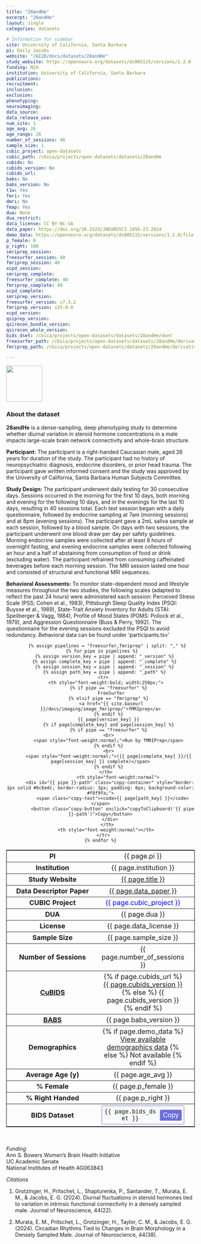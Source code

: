 ```yaml
---
title: "28andHe"
excerpt: "28andHe"
layout: single
categories: datasets

# Information for sidebar
site: University of California, Santa Barbara
pi: Emily Jacobs
website: "/AI2D/docs/datasets/28andHe"
study_website: https://openneuro.org/datasets/ds005115/versions/1.2.0
funding: NIH
institution: University of California, Santa Barbara
publications:
recruitment:
inclusion:
exclusion:
phenotyping:
neuroimaging:
data_source:
data_release_use:
num_site: 1
age_avg: 26
age_range: 26
number_of_sessions: 40
sample_size: 1
cubic_project: open-datasets
cubic_path: /cbica/projects/open-datasets/datasets/28andHe
cubids: No
cubids_version: No
cubids_url: 
babs: No
babs_version: No
t1w: Yes
fmri: Yes
dmri: No
fmap: Yes
dua: None
dua_restrict:
data_license: CC BY-NC-SA
data_paper: https://doi.org/10.1523/JNEUROSCI.1856-23.2024
demo_data: https://openneuro.org/datasets/ds005115/versions/1.2.0/file-display/participants.json
p_female: 0
p_right: 100
smriprep_session: 
freesurfer_session: 40
fmriprep_session: 40
xcpd_session: 
smriprep_complete: 
freesurfer_complete: 40
fmriprep_complete: 40
xcpd_complete: 
smriprep_version: 
freesurfer_version: v7.3.2
fmriprep_version: v25-0-0
xcpd_version: 
qsiprep_version: 
qsirecon_bundle_version: 
qsirecon_whole_version: 
bids_dset: /cbica/projects/open-datasets/datasets/28andHe/dset
freesurfer_path: /cbica/projects/open-datasets/datasets/28andHe/derivatives/fmriprep/sourcedata/freesurfer
fmriprep_path: /cbica/projects/open-datasets/datasets/28andHe/derivatives/fmriprep

---
```

<div style="text-align: left;">
     <img src="{{ site.baseurl }}/assets/images/logos/UCSB.png" style="width: auto; height: 10vw;" />
</div>

### About the dataset

**28andHe** is a dense-sampling, deep phenotyping study to determine whether diurnal variation in steroid hormone concentrations in a male impacts large-scale brain network connectivity and whole-brain structure.

**Participant:** The participant is a right-handed Caucasian male, aged 26 years for duration of the study. The participant had no history of neuropsychiatric diagnosis, endocrine disorders, or prior head trauma. The participant gave written informed consent and the study was approved by the University of California, Santa Barbara Human Subjects Committee.

**Study Design:** The participant underwent daily testing for 30 consecutive days. Sessions occurred in the morning for the first 10 days, both morning and evening for the following 10 days, and in the evenings for the last 10 days, resulting in 40 sessions total. Each test session began with a daily questionnaire, followed by endocrine sampling at 7am (morning sessions) and at 8pm (evening sessions). The participant gave a 2mL saliva sample at each session, followed by a blood sample. On days with two sessions, the participant underwent one blood draw per day per safety guidelines. Morning endocrine samples were collected after at least 8 hours of overnight fasting, and evening endocrine samples were collected following an hour and a half of abstaining from consumption of food or drink (excluding water). The participant refrained from consuming caffeinated beverages before each morning session. The MRI session lasted one hour and consisted of structural and functional MRI sequences.

**Behavioral Assessments:** To monitor state-dependent mood and lifestyle measures throughout the two studies, the following scales (adapted to reflect the past 24 hours) were administered each session: Perceived Stress Scale (PSS; Cohen et al., 1983), Pittsburgh Sleep Quality Index (PSQI: Buysse et al., 1989), State-Trait Anxiety Inventory for Adults (STAI: Speilberger & Vagg, 1984), Profile of Mood States (POMS: Pollock et al., 1979), and Aggression Questionnaire (Buss & Perry, 1992). The questionnaire for the evening sessions excluded the PSQI to avoid redundancy. Behavioral data can be found under 'participants.tsv'

<div class="table" align="center">
  <table style="text-align:center; width:100%; font-size:18px; border:1px solid black">
    <tr>
      <th style="font-weight:bold; width:250px;">PI</th>
      <th style="font-weight:normal">{{ page.pi }}</th>
      <th style="font-weight:normal"></th>
    </tr>
    <tr>
      <th style="font-weight:bold; width:250px;">Institution</th>
      <th style="font-weight:normal">{{ page.institution }}</th>
      <th style="font-weight:normal"></th>
    </tr>
    <tr>
      <th style="font-weight:bold; width:250px;">Study Website</th>
      <th style="font-weight:normal"><a href="{{ page.study_website }}">{{ page.title }}</a></th>
      <th style="font-weight:normal"></th>
    </tr>
    <tr>
      <th style="font-weight:bold; width:250px;">Data Descriptor Paper</th>
      <th style="font-weight:normal"><a href="{{ page.data_paper }}">{{ page.data_paper }}</a></th>
      <th style="font-weight:normal"></th>
    </tr>
    <tr>
      <th style="font-weight:bold; width:250px;">CUBIC Project</th>
      <th style="font-weight:normal"><span style="color:blue;">{{ page.cubic_project }}</span></th>
      <th style="font-weight:normal"></th>
    </tr>
    <tr>
      <th style="font-weight:bold; width:250px;">DUA</th>
      <th style="font-weight:normal">{{ page.dua }}</th>
      <th style="font-weight:normal"></th>
    </tr>
    <tr>
      <th style="font-weight:bold; width:250px;">License</th>
      <th style="font-weight:normal">{{ page.data_license }}</th>
      <th style="font-weight:normal"></th>
    </tr>
    <tr>
      <th style="font-weight:bold; width:250px;">Sample Size</th>
      <th style="font-weight:normal">{{ page.sample_size }}</th>
      <th style="font-weight:normal"></th>
    </tr>
    <tr>
      <th style="font-weight:bold; width:250px;">Number of Sessions</th>
      <th style="font-weight:normal">{{ page.number_of_sessions }}</th>
      <th style="font-weight:normal"></th>
    </tr>
    <tr>
      <th style="font-weight:bold; width:250px;"><a href="{{ site.baseurl }}/docs/imaging/image_curation/">CuBIDS</a></th>
      <th style="font-weight:normal">
        {% if page.cubids_url %}
          <a href="{{ page.cubids_url }}">{{ page.cubids_version }}</a>
        {% else %}
          {{ page.cubids_version }}
        {% endif %}
      </th>
      <th style="font-weight:normal"></th>
    </tr>
    <tr>
      <th style="font-weight:bold; width:250px;"><a href="{{ site.baseurl }}/docs/imaging/image_babs/">BABS</a></th>
      <th style="font-weight:normal">{{ page.babs_version }}</th>
      <th style="font-weight:normal"></th>
    </tr>
    <tr>
      <th style="font-weight:bold; width:250px;">Demographics</th>
      <th style="font-weight:normal">
        {% if page.demo_data %}
          <a href="{{ page.demo_data }}">View available demographics data</a>
        {% else %}
          Not available
        {% endif %}
      </th>
      <th style="font-weight:normal"></th>
    </tr>
    <tr>
      <th style="font-weight:bold; width:250px;">Average Age (y)</th>
      <th style="font-weight:normal">{{ page.age_avg }}</th>
      <th style="font-weight:normal"></th>
    </tr>
    <tr>
      <th style="font-weight:bold; width:250px;">% Female</th>
      <th style="font-weight:normal">{{ page.p_female }}</th>
      <th style="font-weight:normal"></th>
    </tr>
    <tr>
      <th style="font-weight:bold; width:250px;">% Right Handed</th>
      <th style="font-weight:normal">{{ page.p_right }}</th>
      <th style="font-weight:normal"></th>
    </tr>
    <tr>
      <th style="font-weight:bold; width:250px;">BIDS Dataset</th>
      <th style="font-weight:normal">
        <div id="bids-dataset-copy" class="copy-container" style="border: 1px solid #6c6edc; border-radius: 3px; padding: 6px; background-color: #f8f9fa;">
          <span class="copy-text"><code>{{ page.bids_dset }}</code></span>
          <button class="copy-button" onclick="copyToClipboard('bids-dataset-copy')">Copy</button>
        </div>
      </th>
      <th style="font-weight:normal"></th>
    </tr>

         {% assign pipelines = "freesurfer,fmriprep" | split: "," %}
     {% for pipe in pipelines %}
       {% assign version_key = pipe | append: "_version" %}
       {% assign complete_key = pipe | append: "_complete" %}
       {% assign session_key = pipe | append: "_session" %}
       {% assign path_key = pipe | append: "_path" %}
      <tr>
        <th style="font-weight:bold; width:250px;">
          {% if pipe == "freesurfer" %}
            FreeSurfer
          {% elsif pipe == "fmriprep" %}
            <a href="{{ site.baseurl }}/docs/imaging/image_fmriprep/">fMRIprep</a>
          {% endif %}
          {{ page[version_key] }}
          {% if page[complete_key] and page[session_key] %}
          {% if pipe == "freesurfer" %}
          <br>
          <span style="font-weight:normal;">Run by fMRIPrep</span>
          {% endif %}
          <br>
          <span style="font-weight:normal;">({{ page[complete_key] }}/{{ page[session_key] }} complete)</span>
          {% endif %}
        </th>
                 <th style="font-weight:normal">
           <div id="{{ pipe }}-path" class="copy-container" style="border: 1px solid #6c6edc; border-radius: 3px; padding: 6px; background-color: #f8f9fa;">
             <span class="copy-text"><code>{{ page[path_key] }}</code></span>
             <button class="copy-button" onclick="copyToClipboard('{{ pipe }}-path')">Copy</button>
           </div>
         </th>
        <th style="font-weight:normal"></th>
      </tr>
    {% endfor %}
  </table>
</div>

<style>
.copy-container { display: flex; align-items: center; justify-content: space-between; gap: 10px; }
.copy-text { flex: 1; word-break: break-all; }
.copy-button {
  background-color: rgb(108, 110, 220);
  color: white;
  border: none;
  padding: 4px 8px;
  border-radius: 3px;
  cursor: pointer;
  font-size: 18px;
  white-space: nowrap;
  flex-shrink: 0;
}
.copy-button:hover { background-color: rgb(104, 106, 235); }
.copy-button:active { background-color: rgb(84, 86, 215); }
</style>

<script>
function showTab(tabName) {
  var tabType = tabName.indexOf('-dl') !== -1 ? 'datalad' : 'ephemeral';
  var tabContents = document.getElementsByClassName('tab-content');
  for (var i = 0; i < tabContents.length; i++) {
    tabContents[i].classList.remove('active');
  }
  var tabButtons = document.getElementsByClassName('tab-button');
  for (var j = 0; j < tabButtons.length; j++) {
    tabButtons[j].classList.remove('active');
  }
  if (tabType === 'datalad') {
    var dls = document.querySelectorAll('[id$="-dl"]');
    var dlButtons = document.querySelectorAll('[onclick*="-dl"]');
    dls.forEach(function(c) { c.classList.add('active'); });
    dlButtons.forEach(function(b) { b.classList.add('active'); });
  } else {
    var eph = document.querySelectorAll('[id$="-ephe"]');
    var epheButtons = document.querySelectorAll('[onclick*="-ephe"]');
    eph.forEach(function(c) { c.classList.add('active'); });
    epheButtons.forEach(function(b) { b.classList.add('active'); });
  }
}
function copyToClipboard(elementId) {
  var element = document.getElementById(elementId);
  var textToCopy = element.querySelector('.copy-text').textContent;
  var textarea = document.createElement('textarea');
  textarea.value = textToCopy;
  document.body.appendChild(textarea);
  textarea.select();
  document.execCommand('copy');
  document.body.removeChild(textarea);
  var button = element.querySelector('.copy-button');
  var originalText = button.textContent;
  button.textContent = 'Copied!';
  button.style.backgroundColor = '#28a745';
  setTimeout(function() {
    button.textContent = originalText;
    button.style.backgroundColor = 'rgb(108, 110, 220)';
  }, 1000);
}
</script>

<br>

*Funding*
<br>
Ann S. Bowers Women’s Brain Health Initiative  
UC Academic Senate  
National Institutes of Health AG063843  

*Citations*
<br>
1. Grotzinger, H., Pritschet, L., Shapturenka, P., Santander, T., Murata, E. M., & Jacobs, E. G. (2024). Diurnal fluctuations in steroid hormones tied to variation in intrinsic functional connectivity in a densely sampled male. Journal of Neuroscience, 44(22).

2. Murata, E. M., Pritschet, L., Grotzinger, H., Taylor, C. M., & Jacobs, E. G. (2024). Circadian Rhythms Tied to Changes in Brain Morphology in a Densely Sampled Male. Journal of Neuroscience, 44(38).